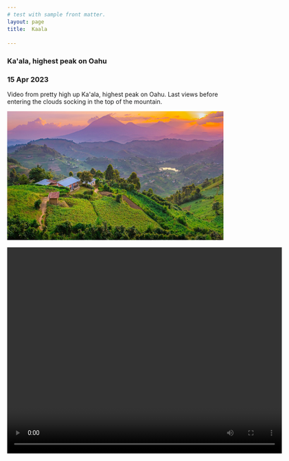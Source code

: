 ```yaml
---
# test with sample front matter.
layout: page
title:  Kaala

---
```

### Ka'ala, highest peak on Oahu  
### 15 Apr 2023



Video from pretty high up Ka'ala, highest peak on Oahu.  Last views before entering the clouds socking in the top of the mountain.  

   <img src="images/muhabura.jpg" height="300"><br>

   <video width="640" height="480" controls>
  <source src="https://nswaswajim.github.io/lutembe/images/IMG_0712.MOV" type="video/mp4">
  
  Your browser does not support the video tag.
</video>

![testimagesyntaxinmarkdn](images/muhabura.jpg)  


### Pink Pillbox sunrise, Nanakuli, 7 Apr  

Video from Pink Pillbox, Nanakulu, Apri 7  

   <img src="images/muhabura.jpg" height="300"><br>

   <video width="640" height="480" controls>
  <source src="https://nswaswajim.github.io/lutembe/images/IMG_0686.MOV" type="video/mp4">
  
  Your browser does not support the video tag.
</video>
